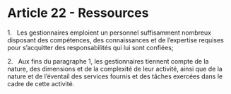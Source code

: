 # Article 22 - Ressources


1.   Les gestionnaires emploient un personnel suffisamment nombreux disposant des compétences, des connaissances et de l’expertise requises pour s’acquitter des responsabilités qui lui sont confiées;

2.   Aux fins du paragraphe 1, les gestionnaires tiennent compte de la nature, des dimensions et de la complexité de leur activité, ainsi que de la nature et de l’éventail des services fournis et des tâches exercées dans le cadre de cette activité.
